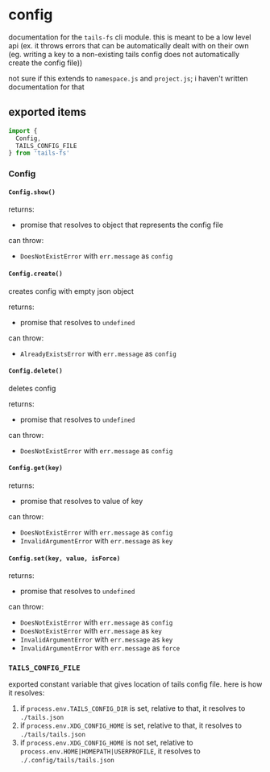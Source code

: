 # config

documentation for the `tails-fs` cli module. this is meant to be a low level api (ex. it throws errors that can be automatically dealt with on their own (eg. writing a key to a non-existing tails config does not automatically create the config file))

not sure if this extends to `namespace.js` and `project.js`; i haven't written documentation for that

## exported items

```js
import {
  Config,
  TAILS_CONFIG_FILE
} from 'tails-fs'
```

### Config

#### `Config.show()`

returns:

- promise that resolves to object that represents the config file

can throw:

- `DoesNotExistError` with `err.message` as `config`

#### `Config.create()`

creates config with empty json object

returns:

- promise that resolves to `undefined`

can throw:

- `AlreadyExistsError` with `err.message` as `config`

#### `Config.delete()`

deletes config

returns:

- promise that resolves to `undefined`

can throw:

- `DoesNotExistError` with `err.message` as `config`

#### `Config.get(key)`

returns:

- promise that resolves to value of key

can throw:

- `DoesNotExistError` with `err.message` as `config`
- `InvalidArgumentError` with `err.message` as `key`

#### `Config.set(key, value, isForce)`

returns:

- promise that resolves to `undefined`

can throw:

- `DoesNotExistError` with `err.message` as `config`
- `DoesNotExistError` with `err.message` as `key`
- `InvalidArgumentError` with `err.message` as `key`
- `InvalidArgumentError` with `err.message` as `force`

### `TAILS_CONFIG_FILE`

exported constant variable that gives location of tails config file. here is how it resolves:

1. if `process.env.TAILS_CONFIG_DIR` is set, relative to that, it resolves to `./tails.json`
1. if `process.env.XDG_CONFIG_HOME` is set, relative to that, it resolves to `./tails/tails.json`
2. if `process.env.XDG_CONFIG_HOME` is not set, relative to `process.env.HOME|HOMEPATH|USERPROFILE`, it resolves to `./.config/tails/tails.json`
